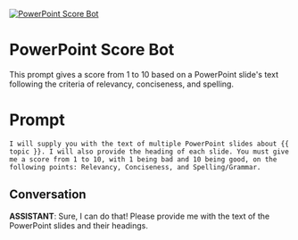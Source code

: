 
[![PowerPoint Score Bot](https://flow-prompt-covers.s3.us-west-1.amazonaws.com/icon/futuristic/futu_7.png)]()
# PowerPoint Score Bot 
This prompt gives a score from 1 to 10 based on a PowerPoint slide's text following the criteria of relevancy, conciseness, and spelling.

# Prompt

```
I will supply you with the text of multiple PowerPoint slides about {{ topic }}. I will also provide the heading of each slide. You must give me a score from 1 to 10, with 1 being bad and 10 being good, on the following points: Relevancy, Conciseness, and Spelling/Grammar.
```

## Conversation

**ASSISTANT**: Sure, I can do that! Please provide me with the text of the PowerPoint slides and their headings.


